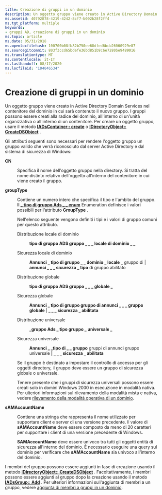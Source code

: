 ```yaml
---
title: Creazione di gruppi in un dominio
description: Un oggetto gruppo viene creato in Active Directory Domain Services nel contenitore del dominio in cui sarà contenuto il nuovo gruppo.
ms.assetid: 40792878-4219-4242-8cf7-b092b28f2ff4
ms.tgt_platform: multiple
keywords:
- gruppi AD, creazione di gruppi in un dominio
ms.topic: article
ms.date: 05/31/2018
ms.openlocfilehash: 100700b08fb82b750ee68dfed6bcb26060929e87
ms.sourcegitcommit: 803f3ccd65bdefe36bd851b9c6e7280be9489016
ms.translationtype: MT
ms.contentlocale: it-IT
ms.lasthandoff: 08/17/2020
ms.locfileid: "104046534"
---
```

# <a name="creating-groups-in-a-domain"></a>Creazione di gruppi in un dominio

Un oggetto gruppo viene creato in Active Directory Domain Services nel contenitore del dominio in cui sarà contenuto il nuovo gruppo. I gruppi possono essere creati alla radice del dominio, all'interno di un'unità organizzativa o all'interno di un contenitore. Per creare un oggetto gruppo, usare il metodo [**IADsContainer:: create**](/windows/desktop/api/iads/nf-iads-iadscontainer-create) o [**IDirectoryObject:: CreateDSObject**](/windows/desktop/api/iads/nf-iads-idirectoryobject-createdsobject) .

Gli attributi seguenti sono necessari per rendere l'oggetto gruppo un gruppo valido che verrà riconosciuto dal server Active Directory e dal sistema di sicurezza di Windows:

<dl> <dt>

<span id="cn"></span><span id="CN"></span>**CN**
</dt> <dd>

Specifica il nome dell'oggetto gruppo nella directory. Si tratta del nome distinto relativo dell'oggetto all'interno del contenitore in cui viene creato il gruppo.

</dd> <dt>

<span id="groupType"></span><span id="grouptype"></span><span id="GROUPTYPE"></span>**groupType**
</dt> <dd>

Contiene un numero intero che specifica il tipo e l'ambito del gruppo. Il [**\_ tipo di gruppo Ads \_ \_ enum**](/windows/win32/api/iads/ne-iads-ads_group_type_enum) Enumeration definisce i valori possibili per l'attributo **GroupType** .

Nell'elenco seguente vengono definiti i tipi e i valori di gruppo comuni per questo attributo.

<dl> <dt>

<span id="Domain_Local_Distribution"></span><span id="domain_local_distribution"></span><span id="DOMAIN_LOCAL_DISTRIBUTION"></span>Distribuzione locale di dominio
</dt> <dd>

**tipo di gruppo ADS gruppo \_ \_ \_ locale di dominio \_ \_**

</dd> <dt>

<span id="Domain_Local_Security"></span><span id="domain_local_security"></span><span id="DOMAIN_LOCAL_SECURITY"></span>Sicurezza locale di dominio
</dt> <dd>

**Annunci \_ tipo di gruppo \_ \_ dominio \_ locale \_** gruppo di \| **annunci \_ \_ \_ sicurezza \_ tipo** di gruppo abilitato

</dd> <dt>

<span id="Global_Distribution"></span><span id="global_distribution"></span><span id="GLOBAL_DISTRIBUTION"></span>Distribuzione globale
</dt> <dd>

**tipo di gruppo ADS gruppo \_ \_ \_ globale \_**

</dd> <dt>

<span id="Global_Security"></span><span id="global_security"></span><span id="GLOBAL_SECURITY"></span>Sicurezza globale
</dt> <dd>

**Annunci \_ tipo di gruppo gruppo di annunci \_ \_ \_ gruppo globale** \| **\_ \_ \_ sicurezza \_ abilitata**

</dd> <dt>

<span id="Universal_Distribution"></span><span id="universal_distribution"></span><span id="UNIVERSAL_DISTRIBUTION"></span>Distribuzione universale
</dt> <dd>

**\_gruppo Ads \_ tipo gruppo \_ universale \_**

</dd> <dt>

<span id="Universal_Security"></span><span id="universal_security"></span><span id="UNIVERSAL_SECURITY"></span>Sicurezza universale
</dt> <dd>

**Annunci \_ \_tipo di \_ \_ gruppo** gruppi di annunci gruppo universale \| **\_ \_ \_ sicurezza \_ abilitata**

</dd> <dt>


</dt> <dd>

</dd> </dl>

Se il gruppo è destinato a impostare il controllo di accesso per gli oggetti directory, il gruppo deve essere un gruppo di sicurezza globale o universale.

Tenere presente che i gruppi di sicurezza universali possono essere creati solo in domini Windows 2000 in esecuzione in modalità nativa. Per ulteriori informazioni sul rilevamento della modalità mista e nativa, vedere [rilevamento della modalità operativa di un dominio](detecting-the-operation-mode-of-a-domain.md).

</dd> <dt>

<span id="sAMAccountName"></span><span id="samaccountname"></span><span id="SAMACCOUNTNAME"></span>**sAMAccountName**
</dt> <dd>

Contiene una stringa che rappresenta il nome utilizzato per supportare client e server di una versione precedente. Il valore di **sAMAccountName** deve essere composto da meno di 20 caratteri per supportare i client di una versione precedente di Windows.

**SAMAccountName** deve essere univoco tra tutti gli oggetti entità di sicurezza all'interno del dominio. È necessario eseguire una query sul dominio per verificare che **sAMAccountName** sia univoco all'interno del dominio.

</dd> </dl>

I membri del gruppo possono essere aggiunti in fase di creazione usando il metodo [**IDirectoryObject:: CreateDSObject**](/windows/desktop/api/iads/nf-iads-idirectoryobject-createdsobject) . Facoltativamente, i membri possono essere aggiunti al gruppo dopo la creazione usando il metodo [**IADsGroup:: Add**](/windows/desktop/api/iads/nf-iads-iadsgroup-add) . Per ulteriori informazioni sull'aggiunta di membri a un gruppo, vedere [aggiunta di membri a gruppi in un dominio](adding-members-to-groups-in-a-domain.md).

 

 